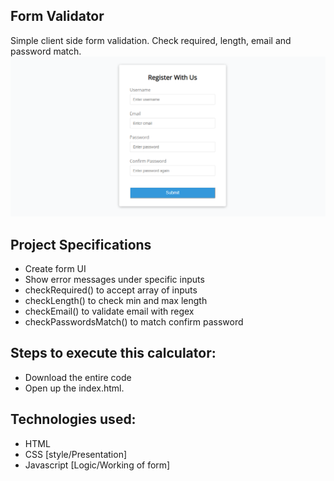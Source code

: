 
## Form Validator

Simple client side form validation. Check required, length, email and password match.
![form-image](form.png)

## Project Specifications

- Create form UI
- Show error messages under specific inputs
- checkRequired() to accept array of inputs
- checkLength() to check min and max length
- checkEmail() to validate email with regex
- checkPasswordsMatch() to match confirm password

## Steps to execute this calculator:
- Download the entire code 
- Open up the index.html.

## Technologies used: 
- HTML
- CSS [style/Presentation]
- Javascript [Logic/Working of form]

